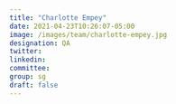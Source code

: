 ```yaml
---
title: "Charlotte Empey"
date: 2021-04-23T10:26:07-05:00
image: /images/team/charlotte-empey.jpg
designation: QA
twitter:
linkedin: 
committee: 
group: sg
draft: false
---
```


